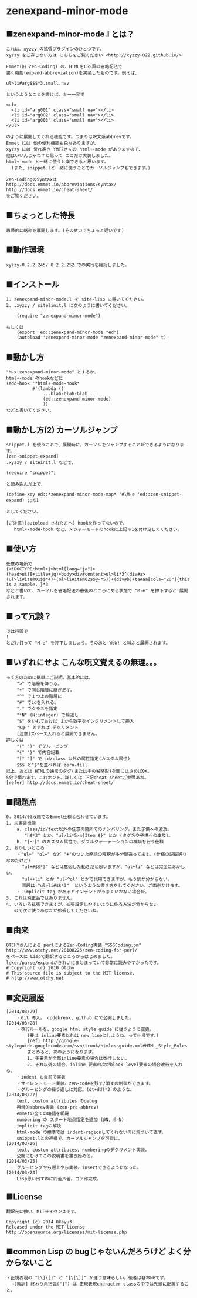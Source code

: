 ﻿# zenexpand-minor-mode

## ■zenexpand-minor-mode.l とは？

	これは、xyzzy の拡張プラグインのひとつです。
	xyzzy をご存じない方は こちらをご覧ください <http://xyzzy-022.github.io/>

	Emmet(旧 Zen-Coding) の、HTMLをCSS風の省略記法で
	書く機能(expand-abbreviation)を実装したものです。例えば、

	ul>li#arg$$$*3.small.nav

	というようなことを書けば、キー一発で

    <ul>
      <li id="arg001" class="small nav"></li>
      <li id="arg002" class="small nav"></li>
      <li id="arg003" class="small nav"></li>
    </ul>

	のように展開してくれる機能です。つまりは呪文系abbrevです。
	Emmet には 他の便利機能も色々ありますが、
	xyzzy には 誉れ高き YMTZさんの html+-mode がありますので、
	他はいいんじゃね？と思って ここだけ実装しました。
	html+-mode と一緒に使うと楽できると思います。
      (また、snippet.lと一緒に使うことでカーソルジャンプもできます。)

	Zen-CodingのSyntaxは
	http://docs.emmet.io/abbreviations/syntax/
	http://docs.emmet.io/cheat-sheet/
	をご覧ください。

## ■ちょっとした特長
	再帰的に略称を展開します。(そのせいでちょっと遅いです)

## ■動作環境
	xyzzy-0.2.2.245/ 0.2.2.252 での実行を確認しました。

## ■インストール
	1. zenexpand-minor-mode.l を site-lisp に置いてください。
	2. .xyzzy / sitelinit.l に次のように書いてください。

		(require "zenexpand-minor-mode")

	もしくは
		(export 'ed::zenexpand-minor-mode "ed")
		(autoload 'zenexpand-minor-mode "zenexpand-minor-mode" t)

## ■動かし方
	"M-x zenexpand-minor-mode" とするか、
	html+-mode のhookなどに
	(add-hook '*html+-mode-hook*
	          #'(lambda ()
	              ...blah-blah-blah...
	              (ed::zenexpand-minor-mode)
	              ))
	などと書いてください。

## ■動かし方(2) カーソルジャンプ
	snippet.l を使うことで、展開時に、カーソルをジャンプすることができるようになります。
	[zen-snippet-expand]
	.xyzzy / siteinit.l などで、

	(require "snippet")

	と読み込んだ上で、

	(define-key ed::*zenexpand-minor-mode-map* '#\M-e 'ed::zen-snippet-expand) ;;※1

	としてください。

	[ご注意][autoload された方へ] hookを作ってないので、
	   html+-mode-hook など、メジャーモードのhookに上記※1を付け足してください。

## ■使い方
	任意の場所で
	{<!DOCTYPE:html>}>html[lang="ja"]>(head>utf8+title+jq)+body>div#content>ul>li*3^(div#a>(ul>li#item01$$*4)+(ol>li#item02$$@-*5))+(div#b)+ta#aa[cols="20"]{this is a sample. }*3
	などと書いて、カーソルを省略記法の最後のところにある状態で "M-e" を押下すると 展開されます。

## ■って冗談？
	では行頭で
	!
	とだけ打って "M-e" を押下しましょう。そのあと WoW! と叫ぶと展開されます。

## ■いずれにせよ こんな呪文覚えるの無理。。。
	って方のために簡単にご説明。基本的には、
		">" で階層を降りる。
		"+" で同じ階層に継ぎ足す。
		"^" で１つ上の階層に
		"#" でidを入れる。
		"." でクラスを指定
		"*N" (N:integer) で繰返し
		"$" をいれておけば １から数字をインクリメントして挿入
		"$@-" とすれば デクリメント
		[注意]スペース入れると展開できません。
	詳しくは
		"(" ")" でグルーピング
		"{" "}" で内容記載
		"[" "]" で id/class 以外の属性指定(カスタム属性)
		$$$ と"$"を並べれば zero-fill
	以上。あとは HTMLの通常のタグ(またはその省略形)を間にはさめばOK。
	5分で慣れます。これホント。詳しくは 下記cheat sheetご参照あれ。
	[refer] http://docs.emmet.io/cheat-sheet/

## ■問題点
	0. 2014/03段階でのEmmet仕様と合わせています。
	1. 未実装機能
		a. class/id/text以外の任意の箇所でのナンバリング。また子供への波及。
		   "h$*3" とか。"ul>li*5>a{Item $}" とか (タグ名や子供への波及)。
		b. "[～]" のカスタム属性で、ダブルクォーテーションの補填を行う仕様
	2. おかしいところ
		・"ul+" "ol+" など "+"のついた略語の解釈が多分間違ってます。(仕様の記載通りなのだけど)
		  "ul+#$$*3" などは意図した動きだと思いますが、"ul+li" などは完全におかしい。
		  "ul++li" とか "ul+^ol" とかで代用できますが、もう訳が分からない。
		  普段は "ul>li#$$*3"  というような書き方をしてください。ご面倒かけます。
		・ implicit tag があるとインデントがうまくいかない場合が。
	3. これは純正品ではありません。
	4. いろいろ拡張できますが、拡張設定しやすいように作る方法が分からない
	   ので次に使うあなたが拡張してくださいね。

## ■由来
	OTCHYさんによる perlによるZen-Coding実装 "SSSCoding.pm"
	http://www.otchy.net/20100225/zen-coding-for-perl/
	をベースに Lispで翻訳するところからはじめました。
	lexer/parse/expandがきれいにまとまっていて非常に読みやすかったです。
	# Copyright (c) 2010 Otchy
	# This source file is subject to the MIT license.
	# http://www.otchy.net

## ■変更履歴
	[2014/03/29]
		・Git 導入。 codebreak, github にて公開しました。
	[2014/03/28]
		・改行ルールを、google html style guide に従うように変更。
			(要は inline要素以外は new lineにしようね、って仕様です。)
			[ref] http://google-styleguide.googlecode.com/svn/trunk/htmlcssguide.xml#HTML_Style_Rules
			まとめると、次のようになります。
			1. 子要素が全部inline要素の場合は改行しない。
			2. それ以外の場合、inline 要素の次がblock-level要素の場合改行を入れる。
		・indent も自前で実装
		・サイレントモード実装。zen-codeを残す/消すの制御ができます。
		・グルーピングの繰り返しに対応。(dt+dd)*3 のような。
	[2014/03/27]
		text, custom attributes のdebug
		再帰的abbrev実装 (zen-pre-abbrev)
		emmetの全ての略語を網羅
		numbering の スタート地点指定を追加 (@N, @-N)
		implicit tagの解決
		html-mode の標準では indent-regionしてくれないのに気づいて直す。
		snippet.lとの連携で、カーソルジャンプを可能に。
	[2014/03/26]
		text, custom attributes, numberingのデクリメント実装。
		公開にむけてこの説明書を書き始める。
	[2014/03/25]
		グルーピングやら遡上やら実装。insertできるようになった。
	[2014/03/24]
		Lisp思い出すのに四苦八苦。コア部完成。

## ■License
	翻訳元に倣い、MITライセンスです。

	Copyright (c) 2014 Okayu3
	Released under the MIT license
	http://opensource.org/licenses/mit-license.php

## ■common Lisp の bugじゃないんだろうけど よく分からないこと
	・正規表現の "[\]\[]" と "[\[\]]" が違う意味らしい。後者は基本NGです。
	  →[教訓] 終わり角括弧("]") は 正規表現character classの中では先頭に配置すること。
